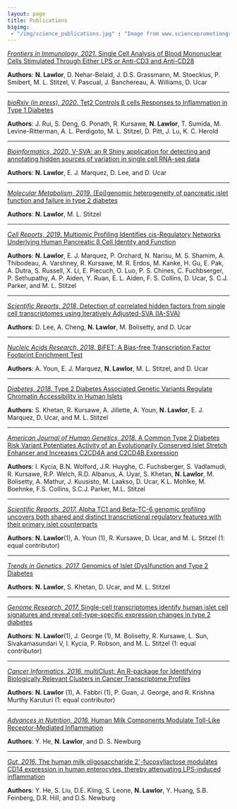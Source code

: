 ```yaml
---
layout: page
title: Publications
bigimg: 
 - "/img/science_publications.jpg" : "Image from www.sciencepromotiongroup.com/"
---
```


[*Frontiers in Immunology, 2021*. Single Cell Analysis of Blood Mononuclear Cells Stimulated Through Either LPS or Anti-CD3 and Anti-CD28](https://www.frontiersin.org/articles/10.3389/fimmu.2021.636720/full)

**Authors**: **N. Lawlor**, D. Nehar-Belaid, J. D.S. Grassmann, M. Stoeckius, P. Smibert, M. L. Stitzel, V. Pascual, J. Banchereau, A. Williams, D. Ucar

***

[*bioRxiv (in press), 2020*. Tet2 Controls β cells Responses to Inflammation in Type 1 Diabetes](https://www.biorxiv.org/content/10.1101/2020.09.01.278028v1.abstract)

**Authors**: J. Rui, S. Deng, G. Ponath, R. Kursawe, **N. Lawlor**, T. Sumida, M. Levine-Ritterman, A. L. Perdigoto, M. L. Stitzel, D. Pitt, J. Lu, K. C. Herold

***

[*Bioinformatics, 2020*. V-SVA: an R Shiny application for detecting and annotating hidden sources of variation in single cell RNA-seq data](https://academic.oup.com/bioinformatics/advance-article/doi/10.1093/bioinformatics/btaa128/5771333)

**Authors**: **N. Lawlor**, E. J. Marquez, D. Lee, and D. Ucar

***

[*Molecular Metabolism, 2019*. (Epi)genomic heterogeneity of pancreatic islet function and failure in type 2 diabetes](https://www.sciencedirect.com/science/article/pii/S2212877819305629?via%3Dihub)

**Authors**: **N. Lawlor**, M. L. Stitzel

***

[*Cell Reports, 2019*. Multiomic Profiling Identifies cis-Regulatory Networks Underlying Human Pancreatic β Cell Identity and Function](https://www.cell.com/cell-reports/fulltext/S2211-1247(18)32043-6)

**Authors**: **N. Lawlor**, E. J. Marquez, P. Orchard, N. Narisu, M. S. Shamim, A. Thibodeau, A. Varshney, R. Kursawe, M. R. Erdos, M. Kanke, H. Gu, E. Pak, A. Dutra, S. Russell, X. Li, E. Piecuch, O. Luo, P. S. Chines, C. Fuchbserger, P. Sethupathy, A. P. Aiden, Y. Ruan, E. L. Aiden, F. S. Collins, D. Ucar, S. C.J. Parker, and M. L. Stitzel

***

[*Scientific Reports, 2018*. Detection of correlated hidden factors from single cell transcriptomes using Iteratively Adjusted-SVA (IA-SVA)](https://www.nature.com/articles/s41598-018-35365-9) 

**Authors**: D. Lee, A. Cheng, **N. Lawlor**, M. Bolisetty, and D. Ucar

***

[*Nucleic Acids Research, 2018*. BiFET: A Bias-free Transcription Factor Footprint Enrichment Test](https://academic.oup.com/nar/advance-article/doi/10.1093/nar/gky1117/5181443)

**Authors**:  A. Youn, E. J. Marquez, **N. Lawlor**, M. L. Stitzel, and D. Ucar

***

[*Diabetes, 2018*. Type 2 Diabetes Associated Genetic Variants Regulate Chromatin Accessibility in Human Islets](http://diabetes.diabetesjournals.org/content/early/2018/08/27/db18-0393)

**Authors**:  S. Khetan, R. Kursawe, A. Jillette, A. Youn, **N. Lawlor**, E. J. Marquez, D. Ucar, and M. L. Stitzel

***

[*American Journal of Human Genetics, 2018.* A Common Type 2 Diabetes Risk Variant Potentiates Activity of an Evolutionarily Conserved Islet Stretch Enhancer and Increases C2CD4A and C2CD4B Expression](https://www.ncbi.nlm.nih.gov/pubmed/29625024)

**Authors**: I. Kycia, B.N. Wolford, J.R. Huyghe, C. Fuchsberger, S. Vadlamudi, R. Kursawe, R.P. Welch, R.D. Albanus, A. Uyar, S. Khetan, **N. Lawlor**, M. Bolisetty, A. Mathur, J. Kuusisto, M. Laakso, D. Ucar, K.L. Mohlke, M. Boehnke, F.S. Collins, S.C.J. Parker, M.L. Stitzel

***

[*Scientific Reports, 2017.* Alpha TC1 and Beta-TC-6 genomic profiling uncovers both shared and distinct transcriptional regulatory features with their primary islet counterparts](https://www.nature.com/articles/s41598-017-12335-1)

**Authors**: **N. Lawlor**(1), A. Youn (1), R. Kursawe, D. Ucar, and M. L. Stitzel  (1: equal contributor)

***

[*Trends in Genetics, 2017.* Genomics of Islet (Dys)function and Type 2 Diabetes](https://www.ncbi.nlm.nih.gov/pubmed/28245910)

**Authors**: **N. Lawlor**, S. Khetan, D. Ucar, and M. L. Stitzel

***

[*Genome Research, 2017.* Single-cell transcriptomes identify human islet cell signatures and reveal cell-type-specific expression changes in type 2 diabetes](https://www.ncbi.nlm.nih.gov/pubmed/27864352)

**Authors**: **N. Lawlor**(1), J. George (1), M. Bolisetty, R. Kursawe, L. Sun, Sivakamasundari V, I. Kycia, P. Robson, and M. L. Stitzel  (1: equal contributor)

***

[*Cancer Informatics, 2016.* multiClust: An R-package for Identifying Biologically Relevant Clusters in Cancer Transcriptome Profiles](http://journals.sagepub.com/doi/abs/10.4137/CIN.S38000)

**Authors**: **N. Lawlor** (1), A. Fabbri (1), P. Guan, J. George, and R. Krishna Murthy Karuturi  (1: equal contributor)

***

[*Advances in Nutrition, 2016.* Human Milk Components Modulate Toll-Like Receptor-Mediated Inflammation](https://www.ncbi.nlm.nih.gov/pubmed/26773018)

**Authors**: Y. He, **N. Lawlor**, and D. S. Newburg

***

[*Gut, 2016.* The human milk oligosaccharide 2'-fucosyllactose modulates CD14 expression in human enterocytes, thereby attenuating LPS-induced inflammation](https://www.ncbi.nlm.nih.gov/pubmed/25431457)

**Authors**: Y. He, S. Liu, D.E. Kling, S. Leone, **N. Lawlor**, Y. Huang, S.B. Feinberg, D.R. Hill, and D.S. Newburg


